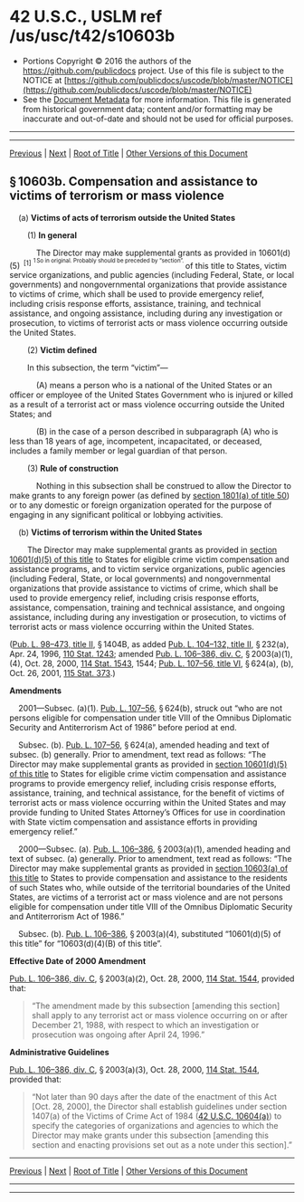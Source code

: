 ---
---

# 42 U.S.C., USLM ref /us/usc/t42/s10603b

* Portions Copyright © 2016 the authors of the https://github.com/publicdocs project.
  Use of this file is subject to the NOTICE at [https://github.com/publicdocs/uscode/blob/master/NOTICE](https://github.com/publicdocs/uscode/blob/master/NOTICE)
* See the [Document Metadata](././../../../..//README.md) for more information.
  This file is generated from historical government data; content and/or formatting may be inaccurate and out-of-date and should not be used for official purposes.

----------
----------

[Previous](./../../../..//us/usc/t42/ch112/m__us_usc_t42_s10603a.md) | [Next](./../../../..//us/usc/t42/ch112/m__us_usc_t42_s10603c.md) | [Root of Title](./../../../../) | [Other Versions of this Document](https://publicdocs.github.io/go/links?ns=uslm&ref=%2Fus%2Fusc%2Ft42%2Fs10603b)

## § 10603b. Compensation and assistance to victims of terrorism or mass violence

    (a) __Victims of acts of terrorism outside the United States__ 

        (1) __In general__ 

            The Director may make supplemental grants as provided in 10601(d)(5)  <sup>\[1\]</sup>  <sup><sup> 1 So in original. Probably should be preceded by “section”. </sup></sup>  of this title to States, victim service organizations, and public agencies (including Federal, State, or local governments) and nongovernmental organizations that provide assistance to victims of crime, which shall be used to provide emergency relief, including crisis response efforts, assistance, training, and technical assistance, and ongoing assistance, including during any investigation or prosecution, to victims of terrorist acts or mass violence occurring outside the United States.

        (2) __Victim defined__ 

        In this subsection, the term “victim”—

            (A) means a person who is a national of the United States or an officer or employee of the United States Government who is injured or killed as a result of a terrorist act or mass violence occurring outside the United States; and

            (B) in the case of a person described in subparagraph (A) who is less than 18 years of age, incompetent, incapacitated, or deceased, includes a family member or legal guardian of that person.

        (3) __Rule of construction__ 

            Nothing in this subsection shall be construed to allow the Director to make grants to any foreign power (as defined by [section 1801(a) of title 50][/us/usc/t50/s1801/a]) or to any domestic or foreign organization operated for the purpose of engaging in any significant political or lobbying activities.

    (b) __Victims of terrorism within the United States__ 

        The Director may make supplemental grants as provided in [section 10601(d)(5) of this title][/us/usc/t42/s10601/d/5] to States for eligible crime victim compensation and assistance programs, and to victim service organizations, public agencies (including Federal, State, or local governments) and nongovernmental organizations that provide assistance to victims of crime, which shall be used to provide emergency relief, including crisis response efforts, assistance, compensation, training and technical assistance, and ongoing assistance, including during any investigation or prosecution, to victims of terrorist acts or mass violence occurring within the United States.

([Pub. L. 98–473, title II][/us/pl/98/473/tII], § 1404B, as added [Pub. L. 104–132, title II][/us/pl/104/132/tII], § 232(a), Apr. 24, 1996, [110 Stat. 1243][/us/stat/110/1243]; amended [Pub. L. 106–386, div. C][/us/pl/106/386/dC], § 2003(a)(1), (4), Oct. 28, 2000, [114 Stat. 1543][/us/stat/114/1543], 1544; [Pub. L. 107–56, title VI][/us/pl/107/56/tVI], § 624(a), (b), Oct. 26, 2001, [115 Stat. 373][/us/stat/115/373].)

 __Amendments__ 

    2001—Subsec. (a)(1). [Pub. L. 107–56][/us/pl/107/56], § 624(b), struck out “who are not persons eligible for compensation under title VIII of the Omnibus Diplomatic Security and Antiterrorism Act of 1986” before period at end.

    Subsec. (b). [Pub. L. 107–56][/us/pl/107/56], § 624(a), amended heading and text of subsec. (b) generally. Prior to amendment, text read as follows: “The Director may make supplemental grants as provided in [section 10601(d)(5) of this title][/us/usc/t42/s10601/d/5] to States for eligible crime victim compensation and assistance programs to provide emergency relief, including crisis response efforts, assistance, training, and technical assistance, for the benefit of victims of terrorist acts or mass violence occurring within the United States and may provide funding to United States Attorney’s Offices for use in coordination with State victim compensation and assistance efforts in providing emergency relief.”

    2000—Subsec. (a). [Pub. L. 106–386][/us/pl/106/386], § 2003(a)(1), amended heading and text of subsec. (a) generally. Prior to amendment, text read as follows: “The Director may make supplemental grants as provided in [section 10603(a) of this title][/us/usc/t42/s10603/a] to States to provide compensation and assistance to the residents of such States who, while outside of the territorial boundaries of the United States, are victims of a terrorist act or mass violence and are not persons eligible for compensation under title VIII of the Omnibus Diplomatic Security and Antiterrorism Act of 1986.”

    Subsec. (b). [Pub. L. 106–386][/us/pl/106/386], § 2003(a)(4), substituted “10601(d)(5) of this title” for “10603(d)(4)(B) of this title”.

 __Effective Date of 2000 Amendment__ 

[Pub. L. 106–386, div. C][/us/pl/106/386/dC], § 2003(a)(2), Oct. 28, 2000, [114 Stat. 1544][/us/stat/114/1544], provided that: 

> “The amendment made by this subsection \[amending this section\] shall apply to any terrorist act or mass violence occurring on or after December 21, 1988, with respect to which an investigation or prosecution was ongoing after April 24, 1996.”

 __Administrative Guidelines__ 

[Pub. L. 106–386, div. C][/us/pl/106/386/dC], § 2003(a)(3), Oct. 28, 2000, [114 Stat. 1544][/us/stat/114/1544], provided that: 

> “Not later than 90 days after the date of the enactment of this Act \[Oct. 28, 2000\], the Director shall establish guidelines under section 1407(a) of the Victims of Crime Act of 1984 ([42 U.S.C. 10604(a)][/us/usc/t42/s10604/a]) to specify the categories of organizations and agencies to which the Director may make grants under this subsection \[amending this section and enacting provisions set out as a note under this section\].”

----------

[Previous](./../../../..//us/usc/t42/ch112/m__us_usc_t42_s10603a.md) | [Next](./../../../..//us/usc/t42/ch112/m__us_usc_t42_s10603c.md) | [Root of Title](./../../../../) | [Other Versions of this Document](https://publicdocs.github.io/go/links?ns=uslm&ref=%2Fus%2Fusc%2Ft42%2Fs10603b)

----------
----------

[/us/usc/t50/s1801/a]: https://publicdocs.github.io/go/links?ns=uslm&ref=%2Fus%2Fusc%2Ft50%2Fs1801%2Fa
[/us/usc/t42/s10601/d/5]: https://publicdocs.github.io/go/links?ns=uslm&ref=%2Fus%2Fusc%2Ft42%2Fs10601%2Fd%2F5
[/us/pl/98/473/tII]: https://publicdocs.github.io/go/links?ns=uslm&ref=%2Fus%2Fpl%2F98%2F473%2FtII
[/us/pl/104/132/tII]: https://publicdocs.github.io/go/links?ns=uslm&ref=%2Fus%2Fpl%2F104%2F132%2FtII
[/us/stat/110/1243]: https://publicdocs.github.io/go/links?ns=uslm&ref=%2Fus%2Fstat%2F110%2F1243
[/us/pl/106/386/dC]: https://publicdocs.github.io/go/links?ns=uslm&ref=%2Fus%2Fpl%2F106%2F386%2FdC
[/us/stat/114/1543]: https://publicdocs.github.io/go/links?ns=uslm&ref=%2Fus%2Fstat%2F114%2F1543
[/us/pl/107/56/tVI]: https://publicdocs.github.io/go/links?ns=uslm&ref=%2Fus%2Fpl%2F107%2F56%2FtVI
[/us/stat/115/373]: https://publicdocs.github.io/go/links?ns=uslm&ref=%2Fus%2Fstat%2F115%2F373
[/us/pl/107/56]: https://publicdocs.github.io/go/links?ns=uslm&ref=%2Fus%2Fpl%2F107%2F56
[/us/pl/107/56]: https://publicdocs.github.io/go/links?ns=uslm&ref=%2Fus%2Fpl%2F107%2F56
[/us/usc/t42/s10601/d/5]: https://publicdocs.github.io/go/links?ns=uslm&ref=%2Fus%2Fusc%2Ft42%2Fs10601%2Fd%2F5
[/us/pl/106/386]: https://publicdocs.github.io/go/links?ns=uslm&ref=%2Fus%2Fpl%2F106%2F386
[/us/usc/t42/s10603/a]: https://publicdocs.github.io/go/links?ns=uslm&ref=%2Fus%2Fusc%2Ft42%2Fs10603%2Fa
[/us/pl/106/386]: https://publicdocs.github.io/go/links?ns=uslm&ref=%2Fus%2Fpl%2F106%2F386
[/us/pl/106/386/dC]: https://publicdocs.github.io/go/links?ns=uslm&ref=%2Fus%2Fpl%2F106%2F386%2FdC
[/us/stat/114/1544]: https://publicdocs.github.io/go/links?ns=uslm&ref=%2Fus%2Fstat%2F114%2F1544
[/us/pl/106/386/dC]: https://publicdocs.github.io/go/links?ns=uslm&ref=%2Fus%2Fpl%2F106%2F386%2FdC
[/us/stat/114/1544]: https://publicdocs.github.io/go/links?ns=uslm&ref=%2Fus%2Fstat%2F114%2F1544
[/us/usc/t42/s10604/a]: https://publicdocs.github.io/go/links?ns=uslm&ref=%2Fus%2Fusc%2Ft42%2Fs10604%2Fa


